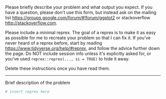 Please briefly describe your problem and what output you expect. If you have a question, please don't use this form, but instead ask on the mailing list <https://groups.google.com/forum/#!forum/ggplot2> or stackoverflow <http://stackoverflow.com>.

Please include a minimal reprex. The goal of a reprex is to make it as easy as possible for me to recreate your problem so that I can fix it. If you've never heard of a reprex before, start by reading <https://www.tidyverse.org/help/#reprex>, and follow the advice further down the page. Do NOT include session info unless it's explicitly asked for, or you've used `reprex::reprex(..., si = TRUE)` to hide it away.  

Delete these instructions once you have read them.

---

Brief description of the problem

```r
# insert reprex here
```
